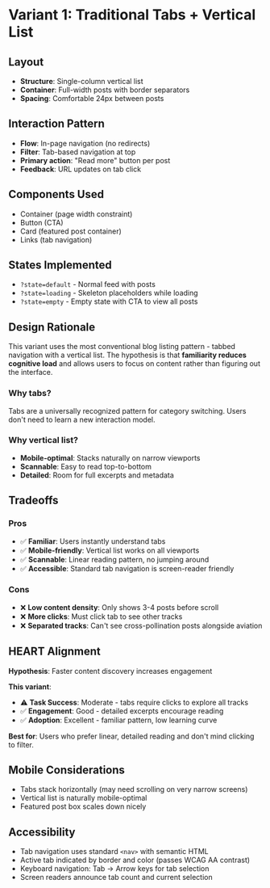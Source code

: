 # Variant 1: Traditional Tabs + Vertical List

## Layout
- **Structure**: Single-column vertical list
- **Container**: Full-width posts with border separators
- **Spacing**: Comfortable 24px between posts

## Interaction Pattern
- **Flow**: In-page navigation (no redirects)
- **Filter**: Tab-based navigation at top
- **Primary action**: "Read more" button per post
- **Feedback**: URL updates on tab click

## Components Used
- Container (page width constraint)
- Button (CTA)
- Card (featured post container)
- Links (tab navigation)

## States Implemented
- `?state=default` - Normal feed with posts
- `?state=loading` - Skeleton placeholders while loading
- `?state=empty` - Empty state with CTA to view all posts

## Design Rationale

This variant uses the most conventional blog listing pattern - tabbed navigation with a vertical list. The hypothesis is that **familiarity reduces cognitive load** and allows users to focus on content rather than figuring out the interface.

### Why tabs?
Tabs are a universally recognized pattern for category switching. Users don't need to learn a new interaction model.

### Why vertical list?
- **Mobile-optimal**: Stacks naturally on narrow viewports
- **Scannable**: Easy to read top-to-bottom
- **Detailed**: Room for full excerpts and metadata

## Tradeoffs

### Pros
- ✅ **Familiar**: Users instantly understand tabs
- ✅ **Mobile-friendly**: Vertical list works on all viewports
- ✅ **Scannable**: Linear reading pattern, no jumping around
- ✅ **Accessible**: Standard tab navigation is screen-reader friendly

### Cons
- ❌ **Low content density**: Only shows 3-4 posts before scroll
- ❌ **More clicks**: Must click tab to see other tracks
- ❌ **Separated tracks**: Can't see cross-pollination posts alongside aviation

## HEART Alignment

**Hypothesis**: Faster content discovery increases engagement

**This variant**:
- ⚠️ **Task Success**: Moderate - tabs require clicks to explore all tracks
- ✅ **Engagement**: Good - detailed excerpts encourage reading
- ✅ **Adoption**: Excellent - familiar pattern, low learning curve

**Best for**: Users who prefer linear, detailed reading and don't mind clicking to filter.

## Mobile Considerations

- Tabs stack horizontally (may need scrolling on very narrow screens)
- Vertical list is naturally mobile-optimal
- Featured post box scales down nicely

## Accessibility

- Tab navigation uses standard `<nav>` with semantic HTML
- Active tab indicated by border and color (passes WCAG AA contrast)
- Keyboard navigation: Tab → Arrow keys for tab selection
- Screen readers announce tab count and current selection

